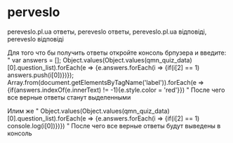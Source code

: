 # perveslo
pereveslo.pl.ua ответы, pereveslo ответы, pereveslo.pl.ua відповіді, pereveslo відповіді

Для того что бы получить ответы откройте консоль брпузера и введите: 
"
var answers = []; Object.values(Object.values(qmn_quiz_data)[0].question_list).forEach(e => {e.answers.forEach(i => {if(i[2] == 1) answers.push(i[0])})}); Array.from(document.getElementsByTagName('label')).forEach(e => {if(answers.indexOf(e.innerText) != -1){e.style.color = 'red'}})
"
После чего все верные ответы станут выделенными

Илим же 
"
Object.values(Object.values(qmn_quiz_data)[0].question_list).forEach(e => {e.answers.forEach(i => {if(i[2] == 1) console.log(i[0])})})
"
После чего все верные ответы будут выведены в консоль
